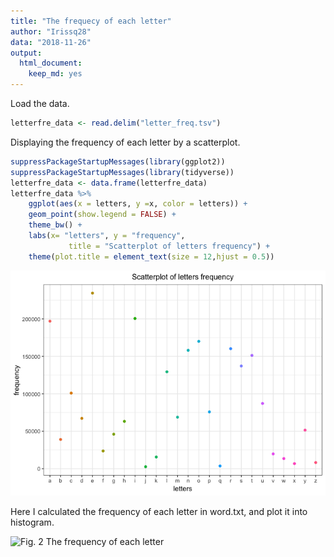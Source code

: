 ```yaml
---
title: "The frequecy of each letter"
author: "Irissq28"
data: "2018-11-26"
output:
  html_document:
    keep_md: yes
---
```


Load the data.


```r
letterfre_data <- read.delim("letter_freq.tsv")
```


Displaying the frequency of each letter by a scatterplot.


```r
suppressPackageStartupMessages(library(ggplot2))
suppressPackageStartupMessages(library(tidyverse))
letterfre_data <- data.frame(letterfre_data)
letterfre_data %>%
	ggplot(aes(x = letters, y =x, color = letters)) +
	geom_point(show.legend = FALSE) +
	theme_bw() +
	labs(x= "letters", y = "frequency", 
			 title = "Scatterplot of letters frequency") +
	theme(plot.title = element_text(size = 12,hjust = 0.5))
```

![](letter_freq_files/figure-html/unnamed-chunk-1-1.png)<!-- -->

Here I calculated the frequency of each letter in word.txt, and plot it into histogram.

![*Fig. 2* The frequency of each letter](letter_freq.png)
